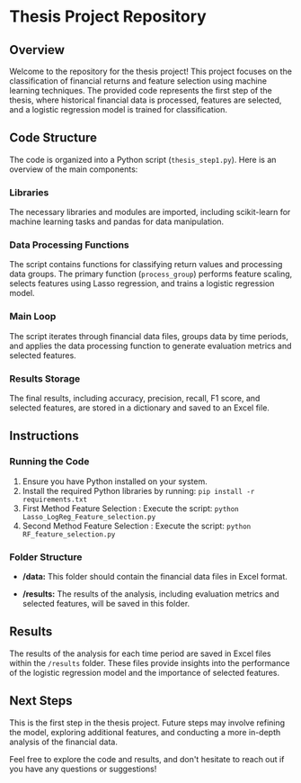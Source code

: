 # Thesis Project Repository

## Overview

Welcome to the repository for the thesis project! This project focuses on the classification of financial returns and feature selection using machine learning techniques. The provided code represents the first step of the thesis, where historical financial data is processed, features are selected, and a logistic regression model is trained for classification.

## Code Structure

The code is organized into a Python script (`thesis_step1.py`). Here is an overview of the main components:

### Libraries
The necessary libraries and modules are imported, including scikit-learn for machine learning tasks and pandas for data manipulation.

### Data Processing Functions
The script contains functions for classifying return values and processing data groups. The primary function (`process_group`) performs feature scaling, selects features using Lasso regression, and trains a logistic regression model.

### Main Loop
The script iterates through financial data files, groups data by time periods, and applies the data processing function to generate evaluation metrics and selected features.

### Results Storage
The final results, including accuracy, precision, recall, F1 score, and selected features, are stored in a dictionary and saved to an Excel file.

## Instructions

### Running the Code

1. Ensure you have Python installed on your system.
2. Install the required Python libraries by running: `pip install -r requirements.txt`
3. First Method Feature Selection : Execute the script: `python Lasso_LogReg_Feature_selection.py`
3. Second Method Feature Selection : Execute the script: `python RF_feature_selection.py`

### Folder Structure

- **/data:** This folder should contain the financial data files in Excel format.

- **/results:** The results of the analysis, including evaluation metrics and selected features, will be saved in this folder.

## Results

The results of the analysis for each time period are saved in Excel files within the `/results` folder. These files provide insights into the performance of the logistic regression model and the importance of selected features.

## Next Steps

This is the first step in the thesis project. Future steps may involve refining the model, exploring additional features, and conducting a more in-depth analysis of the financial data.

Feel free to explore the code and results, and don't hesitate to reach out if you have any questions or suggestions!

